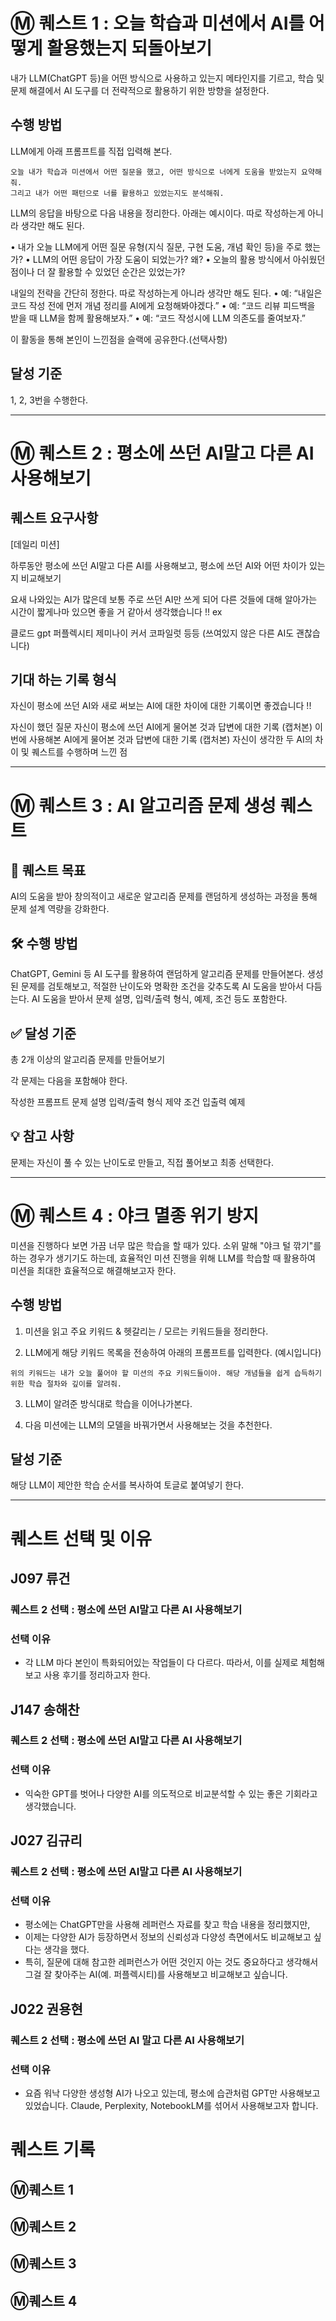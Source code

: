 # Ⓜ️ 퀘스트 1 : 오늘 학습과 미션에서 AI를 어떻게 활용했는지 되돌아보기
내가 LLM(ChatGPT 등)을 어떤 방식으로 사용하고 있는지 메타인지를 기르고, 학습 및 문제 해결에서 AI 도구를 더 전략적으로 활용하기 위한 방향을 설정한다.

## 수행 방법
LLM에게 아래 프롬프트를 직접 입력해 본다.
```
오늘 내가 학습과 미션에서 어떤 질문을 했고, 어떤 방식으로 너에게 도움을 받았는지 요약해줘.
그리고 내가 어떤 패턴으로 너를 활용하고 있었는지도 분석해줘.
```
LLM의 응답을 바탕으로 다음 내용을 정리한다. 아래는 예시이다. 따로 작성하는게 아니라 생각만 해도 된다.

• 내가 오늘 LLM에게 어떤 질문 유형(지식 질문, 구현 도움, 개념 확인 등)을 주로 했는가?
• LLM의 어떤 응답이 가장 도움이 되었는가? 왜?
• 오늘의 활용 방식에서 아쉬웠던 점이나 더 잘 활용할 수 있었던 순간은 있었는가?

내일의 전략을 간단히 정한다. 따로 작성하는게 아니라 생각만 해도 된다.
• 예: “내일은 코드 작성 전에 먼저 개념 정리를 AI에게 요청해봐야겠다.”
• 예: “코드 리뷰 피드백을 받을 때 LLM을 함께 활용해보자.”
• 예: “코드 작성시에 LLM 의존도를 줄여보자.”

이 활동을 통해 본인이 느낀점을 슬랙에 공유한다.(선택사항)

## 달성 기준 
1, 2, 3번을 수행한다.

---

# Ⓜ️ 퀘스트 2 : 평소에 쓰던 AI말고 다른 AI 사용해보기

## 퀘스트 요구사항
[데일리 미션]

하루동안 평소에 쓰던 AI말고 다른 AI를 사용해보고, 평소에 쓰던 AI와 어떤 차이가 있는지 비교해보기

요새 나와있는 AI가 많은데 보통 주로 쓰던 AI만 쓰게 되어 다른 것들에 대해 알아가는 시간이 짧게나마 있으면 좋을 거 같아서 생각했습니다 !!
ex

클로드
gpt
퍼플렉시티
제미나이
커서
코파일럿 등등 (쓰여있지 않은 다른 AI도 괜찮습니다)

## 기대 하는 기록 형식
자신이 평소에 쓰던 AI와 새로 써보는 AI에 대한 차이에 대한 기록이면 좋겠습니다 !!

자신이 했던 질문
자신이 평소에 쓰던 AI에게 물어본 것과 답변에 대한 기록 (캡처본)
이번에 사용해본 AI에게 물어본 것과 답변에 대한 기록 (캡처본)
자신이 생각한 두 AI의 차이 및 퀘스트를 수행하며 느낀 점


---

# Ⓜ️ 퀘스트 3 : AI 알고리즘 문제 생성 퀘스트

## 🎯 퀘스트 목표
AI의 도움을 받아 창의적이고 새로운 알고리즘 문제를 랜덤하게 생성하는 과정을 통해 문제 설계 역량을 강화한다.

## 🛠️ 수행 방법
ChatGPT, Gemini 등 AI 도구를 활용하여 랜덤하게 알고리즘 문제를 만들어본다.
생성된 문제를 검토해보고, 적절한 난이도와 명확한 조건을 갖추도록 AI 도움을 받아서 다듬는다.
AI 도움을 받아서 문제 설명, 입력/출력 형식, 예제, 조건 등도 포함한다.

## ✅ 달성 기준
총 2개 이상의 알고리즘 문제를 만들어보기

각 문제는 다음을 포함해야 한다.

작성한 프롬프트
문제 설명
입력/출력 형식
제약 조건
입출력 예제

## 💡 참고 사항
문제는 자신이 풀 수 있는 난이도로 만들고, 직접 풀어보고 최종 선택한다.


---

# Ⓜ️ 퀘스트 4 : 야크 멸종 위기 방지
미션을 진행하다 보면 가끔 너무 많은 학습을 할 때가 있다. 소위 말해 "야크 털 깎기"를 하는 경우가 생기기도 하는데, 효율적인 미션 진행을 위해 LLM를 학습할 때 활용하여 미션을 최대한 효율적으로 해결해보고자 한다.

## 수행 방법
1. 미션을 읽고 주요 키워드 & 헷갈리는 / 모르는 키워드들을 정리한다.

2. LLM에게 해당 키워드 목록을 전송하여 아래의 프롬프트를 입력한다.
(예시입니다)
```
위의 키워드는 내가 오늘 풀어야 할 미션의 주요 키워드들이야. 해당 개념들을 쉽게 습득하기 위한 학습 절차와 깊이를 알려줘.
```
3. LLM이 알려준 방식대로 학습을 이어나가본다.

4. 다음 미션에는 LLM의 모델을 바꿔가면서 사용해보는 것을 추천한다.

## 달성 기준 
해당 LLM이 제안한 학습 순서를 복사하여 토글로 붙여넣기 한다.

---

# 퀘스트 선택 및 이유

## J097 류건
### 퀘스트 2 선택 : 평소에 쓰던 AI말고 다른 AI 사용해보기
### 선택 이유
- 각 LLM 마다 본인이 특화되어있는 작업들이 다 다르다. 따라서, 이를 실제로 체험해보고 사용 후기를 정리하고자 한다.

## J147 송해찬
### 퀘스트 2 선택 : 평소에 쓰던 AI말고 다른 AI 사용해보기
### 선택 이유
- 익숙한 GPT를 벗어나 다양한 AI를 의도적으로 비교분석할 수 있는 좋은 기회라고 생각했습니다.

## J027 김규리
### 퀘스트 2 선택 : 평소에 쓰던 AI말고 다른 AI 사용해보기
### 선택 이유
- 평소에는 ChatGPT만을 사용해 레퍼런스 자료를 찾고 학습 내용을 정리했지만,
- 이제는 다양한 AI가 등장하면서 정보의 신뢰성과 다양성 측면에서도 비교해보고 싶다는 생각을 했다.
- 특히, 질문에 대해 참고한 레퍼런스가 어떤 것인지 아는 것도 중요하다고 생각해서 그걸 잘 찾아주는 AI(예. 퍼플렉시티)를 사용해보고 비교해보고 싶습니다.

## J022 권용현
### 퀘스트 2 선택 : 평소에 쓰던 AI 말고 다른 AI 사용해보기
### 선택 이유
- 요즘 워낙 다양한 생성형 AI가 나오고 있는데, 평소에 습관처럼 GPT만 사용해보고 있었습니다. Claude, Perplexity, NotebookLM를 섞어서 사용해보고자 합니다.

# 퀘스트 기록 

## Ⓜ️퀘스트 1

## Ⓜ️퀘스트 2

## Ⓜ️퀘스트 3

## Ⓜ️퀘스트 4
